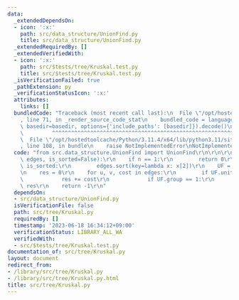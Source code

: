 ```yaml
---
data:
  _extendedDependsOn:
  - icon: ':x:'
    path: src/data_structure/UnionFind.py
    title: src/data_structure/UnionFind.py
  _extendedRequiredBy: []
  _extendedVerifiedWith:
  - icon: ':x:'
    path: src/$tests/tree/Kruskal.test.py
    title: src/$tests/tree/Kruskal.test.py
  _isVerificationFailed: true
  _pathExtension: py
  _verificationStatusIcon: ':x:'
  attributes:
    links: []
  bundledCode: "Traceback (most recent call last):\n  File \"/opt/hostedtoolcache/Python/3.11.4/x64/lib/python3.11/site-packages/onlinejudge_verify/documentation/build.py\"\
    , line 71, in _render_source_code_stat\n    bundled_code = language.bundle(stat.path,\
    \ basedir=basedir, options={'include_paths': [basedir]}).decode()\n          \
    \         ^^^^^^^^^^^^^^^^^^^^^^^^^^^^^^^^^^^^^^^^^^^^^^^^^^^^^^^^^^^^^^^^^^^^^^^^^^^^^^^^^\n\
    \  File \"/opt/hostedtoolcache/Python/3.11.4/x64/lib/python3.11/site-packages/onlinejudge_verify/languages/python.py\"\
    , line 108, in bundle\n    raise NotImplementedError\nNotImplementedError\n"
  code: "from src.data_structure.UnionFind import UnionFind\r\n\r\n\r\ndef Kruskal(n,\
    \ edges, is_sorted=False):\r\n    if n == 1:\r\n        return 0\r\n    if not\
    \ is_sorted:\r\n        edges.sort(key=lambda x: x[2])\r\n    UF = UnionFind(n)\r\
    \n    res = 0\r\n    for u, v, cost in edges:\r\n        if UF.unite(u, v):\r\n\
    \            res += cost\r\n            if UF.group == 1:\r\n                return\
    \ res\r\n    return -1\r\n"
  dependsOn:
  - src/data_structure/UnionFind.py
  isVerificationFile: false
  path: src/tree/Kruskal.py
  requiredBy: []
  timestamp: '2023-06-18 16:34:12+09:00'
  verificationStatus: LIBRARY_ALL_WA
  verifiedWith:
  - src/$tests/tree/Kruskal.test.py
documentation_of: src/tree/Kruskal.py
layout: document
redirect_from:
- /library/src/tree/Kruskal.py
- /library/src/tree/Kruskal.py.html
title: src/tree/Kruskal.py
---
```

